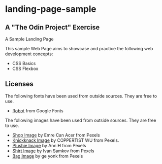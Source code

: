 # landing-page-sample
## A "The Odin Project" Exercise
A Sample Landing Page

This sample Web Page aims to showcase and practice the following web development concepts:
- CSS Basics
- CSS Flexbox

## Licenses
The following fonts have been used from outside sources. They are free to use.
- [Robot](https://fonts.google.com/specimen/Roboto) from Google Fonts

The following images have been used from outside sources. They are free to use.
- [Shop Image](https://www.pexels.com/photo/lighted-pendant-lights-inside-bar-2079438/) by Emre Can Acer from Pexels
- [Knickknack Image](https://www.pexels.com/photo/cat-figurine-incense-holder-on-white-background-15580437/) by COPPERTIST WU from Pexels.
- [Plushie Image](https://www.pexels.com/photo/brown-bear-plush-toy-on-bed-2815377/) by Ann H from Pexels
- [Shirt Image](https://www.pexels.com/photo/brown-bear-plush-toy-on-bed-2815377/) by Ivan Samkov from Pexels
- [Bag Image](https://www.pexels.com/photo/orange-and-black-leather-satchel-bag-1152077/) by ge yonk from Pexels
